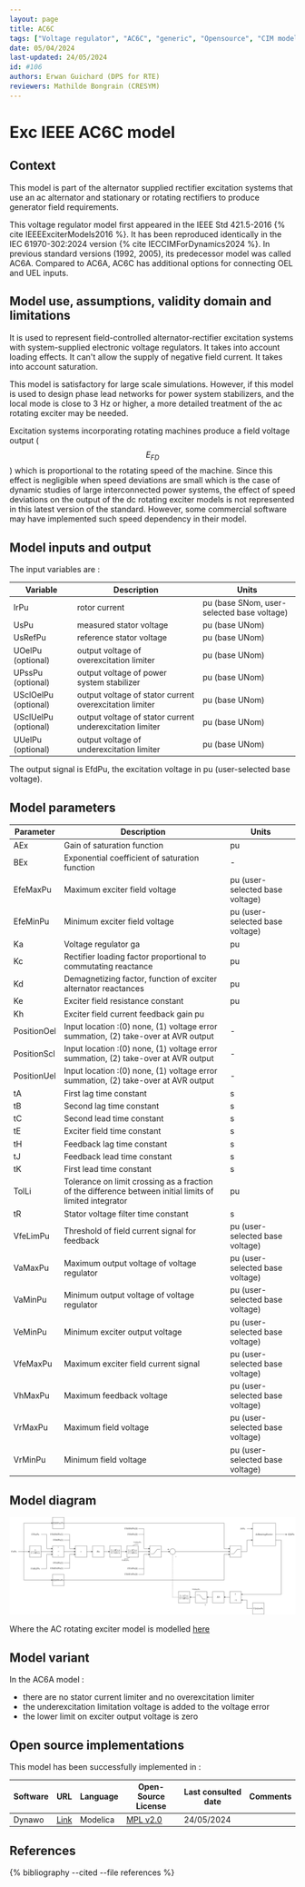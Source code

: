 ```yaml
---
layout: page
title: AC6C
tags: ["Voltage regulator", "AC6C", "generic", "Opensource", "CIM model", "RMS", "phasor", "MRL4", "Single phase", "ExcIEEEAC6C", "IEEE", "dynawo", "#106"]
date: 05/04/2024
last-updated: 24/05/2024
id: #106
authors: Erwan Guichard (DPS for RTE)
reviewers: Mathilde Bongrain (CRESYM)
---
```

# Exc IEEE AC6C model

## Context

This model is part of the alternator supplied rectifier excitation systems that use an ac alternator and stationary or rotating rectifiers to produce generator field requirements.

This voltage regulator model first appeared in the IEEE Std 421.5-2016 {% cite IEEEExciterModels2016 %}. It has been reproduced identically in the IEC 61970-302:2024 version {% cite IECCIMForDynamics2024 %}.
In previous standard versions (1992, 2005), its predecessor model was called AC6A. Compared to AC6A, AC6C has additional options for connecting OEL and UEL inputs.

## Model use, assumptions, validity domain and limitations

It is used to represent field-controlled alternator-rectifier excitation systems with system-supplied electronic voltage regulators.
It takes into account loading effects. It can't allow the supply of negative field current. It takes into account saturation.

This model is satisfactory for large scale simulations. However, if this model is used to design phase lead networks for power system stabilizers, and the local mode is close to 3 Hz or higher, a more detailed treatment of the ac rotating exciter may be needed.

Excitation systems incorporating rotating machines produce a field voltage output ($$E_{FD}$$) which is proportional to the rotating speed of the machine. Since this effect is negligible when speed deviations are small which is the case of dynamic studies of large interconnected power systems, the effect of speed deviations on the output of the dc rotating exciter models is not represented in this latest version of the standard. However, some commercial software may have implemented such speed dependency in their model.

## Model inputs and output

The input variables are :

| Variable | Description | Units |
|-----------|--------------| ------|
| IrPu | rotor current | pu (base SNom, user-selected base voltage)|
| UsPu |measured stator voltage |pu (base UNom)|
|UsRefPu |reference stator voltage |pu (base UNom)|
|UOelPu (optional) |output voltage of overexcitation limiter |pu (base UNom)|
|UPssPu (optional) |output voltage of power system stabilizer |pu (base UNom)|
|USclOelPu (optional) |output voltage of stator current overexcitation limiter |pu (base UNom)|
|USclUelPu (optional) |output voltage of stator current underexcitation limiter |pu (base UNom)|
|UUelPu (optional) |output voltage of underexcitation limiter |pu (base UNom)|

The output signal is EfdPu, the excitation voltage in pu (user-selected base voltage).

## Model parameters

| Parameter | Description | Units |
|-----------|--------------| ------|
|AEx |Gain of saturation function |pu|
|BEx |Exponential coefficient of saturation function|-|
|EfeMaxPu |Maximum exciter field voltage |pu (user-selected base voltage)|
|EfeMinPu |Minimum exciter field voltage |pu (user-selected base voltage)|
|Ka |Voltage regulator ga|pu|
|Kc |Rectifier loading factor proportional to commutating reactance |pu|
|Kd |Demagnetizing factor, function of exciter alternator reactances |pu|
|Ke |Exciter field resistance constant |pu|
|Kh |Exciter field current feedback gain pu|
|PositionOel |Input location :(0) none, (1) voltage error summation, (2) take-over at AVR output|-|
|PositionScl |Input location :(0) none, (1) voltage error summation, (2) take-over at AVR output|-|
|PositionUel |Input location :(0) none, (1) voltage error summation, (2) take-over at AVR output|-|
|tA |First lag time constant |s|
|tB |Second lag time constant |s|
|tC |Second lead time constant |s|
|tE |Exciter field time constant |s|
|tH |Feedback lag time constant |s|
|tJ |Feedback lead time constant |s|
|tK |First lead time constant |s|
|TolLi |Tolerance on limit crossing as a fraction of the difference between initial limits of limited integrator |pu|
|tR |Stator voltage filter time constant |s|
|VfeLimPu |Threshold of field current signal for feedback |pu (user-selected base voltage)|
|VaMaxPu |Maximum output voltage of voltage regulator |pu (user-selected base voltage)|
|VaMinPu |Minimum output voltage of voltage regulator |pu (user-selected base voltage)|
|VeMinPu |Minimum exciter output voltage |pu (user-selected base voltage)|
|VfeMaxPu |Maximum exciter field current signal |pu (user-selected base voltage)|
|VhMaxPu |Maximum feedback voltage |pu (user-selected base voltage)|
|VrMaxPu |Maximum field voltage |pu (user-selected base voltage)|
|VrMinPu |Minimum field voltage |pu (user-selected base voltage)|

## Model diagram

![AC6C](/pages/models/regulations/avr/AC6C/AC6C.drawio.svg)

Where the AC rotating exciter model is modelled [here](/pages/models/regulations/avr/AcRotatingExciter/)

## Model variant

In the AC6A model :

- there are no stator current limiter and no overexcitation limiter
- the underexcitation limitation voltage is added to the voltage error
- the lower limit on exciter output voltage is zero

## Open source implementations

This model has been successfully implemented in :

| Software      | URL | Language | Open-Source License | Last consulted date | Comments |
| ------------- | --- | -------- | ------------------- | ------------------- | -------- |
| Dynawo | [Link](https://github.com/dynawo/dynawo) | Modelica | [MPL v2.0](https://www.mozilla.org/en-US/MPL/2.0/)  | 24/05/2024 |  |

## References

{% bibliography --cited --file references  %}

